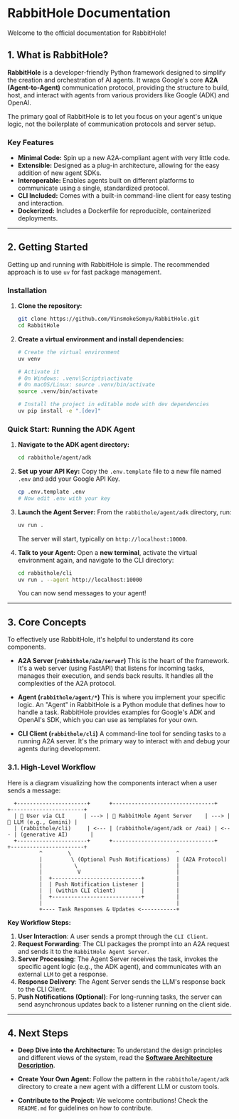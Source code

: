 # RabbitHole Documentation

Welcome to the official documentation for RabbitHole!

## 1. What is RabbitHole?
**RabbitHole** is a developer-friendly Python framework designed to simplify the creation and orchestration of AI agents. It wraps Google's core **A2A (Agent-to-Agent)** communication protocol, providing the structure to build, host, and interact with agents from various providers like Google (ADK) and OpenAI.

The primary goal of RabbitHole is to let you focus on your agent's unique logic, not the boilerplate of communication protocols and server setup.

### Key Features
- **Minimal Code:** Spin up a new A2A-compliant agent with very little code.
- **Extensible:** Designed as a plug-in architecture, allowing for the easy addition of new agent SDKs.
- **Interoperable:** Enables agents built on different platforms to communicate using a single, standardized protocol.
- **CLI Included:** Comes with a built-in command-line client for easy testing and interaction.
- **Dockerized:** Includes a Dockerfile for reproducible, containerized deployments.

---

## 2. Getting Started
Getting up and running with RabbitHole is simple. The recommended approach is to use `uv` for fast package management.

### Installation
1.  **Clone the repository:**
    ```bash
    git clone https://github.com/VinsmokeSomya/RabbitHole.git
    cd RabbitHole
    ```
2.  **Create a virtual environment and install dependencies:**
    ```bash
    # Create the virtual environment
    uv venv

    # Activate it
    # On Windows: .venv\Scripts\activate
    # On macOS/Linux: source .venv/bin/activate
    source .venv/bin/activate

    # Install the project in editable mode with dev dependencies
    uv pip install -e ".[dev]"
    ```

### Quick Start: Running the ADK Agent
1.  **Navigate to the ADK agent directory:**
    ```bash
    cd rabbithole/agent/adk
    ```
2.  **Set up your API Key:**
    Copy the `.env.template` file to a new file named `.env` and add your Google API Key.
    ```bash
    cp .env.template .env
    # Now edit .env with your key
    ```
3.  **Launch the Agent Server:**
    From the `rabbithole/agent/adk` directory, run:
    ```bash
    uv run .
    ```
    The server will start, typically on `http://localhost:10000`.

4.  **Talk to your Agent:**
    Open a **new terminal**, activate the virtual environment again, and navigate to the CLI directory:
    ```bash
    cd rabbithole/cli
    uv run . --agent http://localhost:10000
    ```
    You can now send messages to your agent!

---

## 3. Core Concepts

To effectively use RabbitHole, it's helpful to understand its core components.

- **A2A Server (`rabbithole/a2a/server`)**
  This is the heart of the framework. It's a web server (using FastAPI) that listens for incoming tasks, manages their execution, and sends back results. It handles all the complexities of the A2A protocol.

- **Agent (`rabbithole/agent/*`)**
  This is where you implement your specific logic. An "Agent" in RabbitHole is a Python module that defines how to handle a task. RabbitHole provides examples for Google's ADK and OpenAI's SDK, which you can use as templates for your own.

- **CLI Client (`rabbithole/cli`)**
  A command-line tool for sending tasks to a running A2A server. It's the primary way to interact with and debug your agents during development.

### 3.1. High-Level Workflow
Here is a diagram visualizing how the components interact when a user sends a message:

```ascii
  +----------------------+      +--------------------------------+      +-----------------------+
  | 👤 User via CLI      | ---> | 🐇 RabbitHole Agent Server    | ---> | 🧠 LLM (e.g., Gemini) |
  | (rabbithole/cli)     | <--- | (rabbithole/agent/adk or /oai) | <--- | (generative AI)       |
  +----------------------+      +--------------------------------+      +-----------------------+
          ^        \                                 ^
          |         \ (Optional Push Notifications)  | (A2A Protocol)
          |          \                               |
          |           V                              |
          |  +----------------------------+          |
          |  | Push Notification Listener |          |
          |  | (within CLI client)        |          |
          |  +----------------------------+          |
          |                                          |
          +---- Task Responses & Updates <-----------+
```
**Key Workflow Steps:**

1.  **User Interaction**: A user sends a prompt through the `CLI Client`.
2.  **Request Forwarding**: The CLI packages the prompt into an A2A request and sends it to the `RabbitHole Agent Server`.
3.  **Server Processing**: The Agent Server receives the task, invokes the specific agent logic (e.g., the ADK agent), and communicates with an external `LLM` to get a response.
4.  **Response Delivery**: The Agent Server sends the LLM's response back to the CLI Client.
5.  **Push Notifications (Optional)**: For long-running tasks, the server can send asynchronous updates back to a listener running on the client side.

---

## 4. Next Steps

- **Deep Dive into the Architecture:**
  To understand the design principles and different views of the system, read the **[Software Architecture Description](./architecture.md)**.

- **Create Your Own Agent:**
  Follow the pattern in the `rabbithole/agent/adk` directory to create a new agent with a different LLM or custom tools.

- **Contribute to the Project:**
  We welcome contributions! Check the `README.md` for guidelines on how to contribute. 